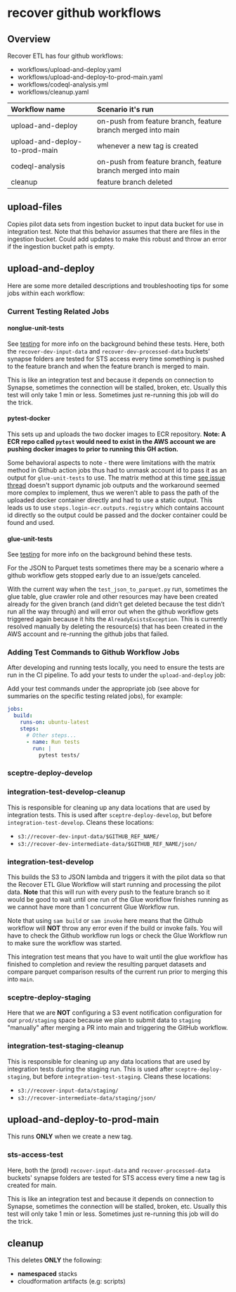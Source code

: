 # recover github workflows

## Overview

Recover ETL has four github workflows:

- workflows/upload-and-deploy.yaml
- workflows/upload-and-deploy-to-prod-main.yaml
- workflows/codeql-analysis.yml
- workflows/cleanup.yaml

| Workflow name                  | Scenario it's run                                            |
|:-------------------------------|:-------------------------------------------------------------|
| upload-and-deploy              | on-push from feature branch, feature branch merged into main |
| upload-and-deploy-to-prod-main | whenever a new tag is created                                |
| codeql-analysis                | on-push from feature branch, feature branch merged into main |
| cleanup                        | feature branch deleted                                       |


## upload-files

Copies pilot data sets from ingestion bucket to input data bucket for use in integration test. Note that this behavior assumes that there are files in the ingestion bucket. Could add updates to make this robust and throw an error if the ingestion bucket path is empty.

## upload-and-deploy

Here are some more detailed descriptions and troubleshooting tips for some jobs within each workflow:

### Current Testing Related Jobs

#### nonglue-unit-tests

See [testing](/tests/README.md) for more info on the background behind these tests. Here, both the `recover-dev-input-data` and `recover-dev-processed-data` buckets' synapse folders are tested for STS access every time something is pushed to the feature branch and when the feature branch is merged to main.

This is like an integration test and because it depends on connection to Synapse, sometimes the connection will be stalled, broken, etc. Usually this test will only take 1 min or less. Sometimes just re-running this job will do the trick.

#### pytest-docker

This sets up and uploads the two docker images to ECR repository.
**Note: A ECR repo called `pytest` would need to exist in the AWS account we are pushing docker images to prior to running this GH action.**

Some behavioral aspects to note - there were limitations with the matrix method in Github action jobs thus had to unmask account id to pass it as an output for `glue-unit-tests` to use. The matrix method at this time [see issue thread](https://github.com/orgs/community/discussions/17245) doesn't support dynamic job outputs and the workaround seemed more complex to implement, thus we weren't able to pass the path of the uploaded docker container directly and had to use a static output. This leads us to use `steps.login-ecr.outputs.registry` which contains account id directly so the output could be passed and the docker container could be found and used.

#### glue-unit-tests

See [testing](/tests/README.md) for more info on the background behind these tests.

For the JSON to Parquet tests sometimes there may be a scenario where a github workflow gets stopped early due to an issue/gets canceled.

With the current way when the `test_json_to_parquet.py` run, sometimes the glue table, glue crawler role and other resources may have been created already for the given branch (and didn’t get deleted because the test didn’t run all the way through) and will error out when the github workflow gets triggered again because it hits the `AlreadyExistsException`. This is currently resolved manually by deleting the resource(s) that has been created in the AWS account and re-running the github jobs that failed.

### Adding Test Commands to Github Workflow Jobs

After developing and running tests locally, you need to ensure the tests are run in the CI pipeline. To add your tests to under the `upload-and-deploy` job:

Add your test commands under the appropriate job (see above for summaries on the specific testing related jobs), for example:

```yaml
jobs:
  build:
    runs-on: ubuntu-latest
    steps:
      # Other steps...
      - name: Run tests
        run: |
          pytest tests/

```

### sceptre-deploy-develop

### integration-test-develop-cleanup

This is responsible for cleaning up any data locations that are used by integration
tests. This is used after `sceptre-deploy-develop`, but before
`integration-test-develop`. Cleans these locations:

* `s3://recover-dev-input-data/$GITHUB_REF_NAME/`
* `s3://recover-dev-intermediate-data/$GITHUB_REF_NAME/json/`


### integration-test-develop

This builds the S3 to JSON lambda and triggers it with the pilot data so that the Recover ETL Glue Workflow will start running and processing the pilot data. **Note** that this will run with every push to the feature branch so it would be good to wait until one run of the Glue workflow finishes running as we cannot have more than 1 concurrent Glue Workflow run.

Note that using `sam build` or `sam invoke` here means that the Github workflow will **NOT** throw any error even if the build or invoke fails. You will have to check the Github workflow run logs or check the Glue Workflow run to make sure the workflow was started.

This integration test means that you have to wait until the glue workflow has finished to completion and review the resulting parquet datasets and compare parquet comparison results of the current run prior to merging this into `main`.

### sceptre-deploy-staging

Here that we are **NOT** configuring a S3 event notification configuration for our `prod/staging` space because we plan to submit data to `staging` "manually" after merging a PR into main and triggering the GitHub workflow.

### integration-test-staging-cleanup

This is responsible for cleaning up any data locations that are used by integration
tests during the staging run. This is used after `sceptre-deploy-staging`, but before
`integration-test-staging`. Cleans these locations:

* `s3://recover-input-data/staging/`
* `s3://recover-intermediate-data/staging/json/`


## upload-and-deploy-to-prod-main

This runs **ONLY** when we create a new tag.

### sts-access-test

Here, both the (prod) `recover-input-data` and `recover-processed-data` buckets' synapse folders are tested for STS access every time a new tag is created for main.

This is like an integration test and because it depends on connection to Synapse, sometimes the connection will be stalled, broken, etc. Usually this test will only take 1 min or less. Sometimes just re-running this job will do the trick.

## cleanup

This deletes **ONLY** the following:

- **namespaced** stacks
- cloudformation artifacts (e.g: scripts)
